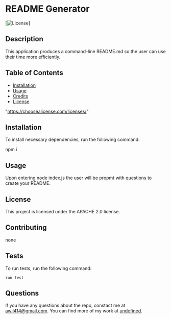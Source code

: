 # README Generator
[![License](https://img.shields.io/badge/License-Apache_2.0-blue.svg)]

## Description
This application produces a command-line README.md so the user can use their time more efficiently.

## Table of Contents
* [Installation](#Installation)
* [Usage](#Usage)
* [Credits](#Credits)
* [License](#License)

 "https://choosealicense.com/licenses/" 


## Installation
To install necessary dependencies, run the following command:



npm i



## Usage
Upon entering node index.js the user will be propmt with questions to create your README.

## License
      
  This project is licensed under the APACHE 2.0 license.

## Contributing
none

## Tests

To run tests, run the following command:

```
run test
```

## Questions

If you have any questions about the repo, constact me at awil414@gmail.com. 
You can find more of my work at [undefined](https://github.com/undefined/).